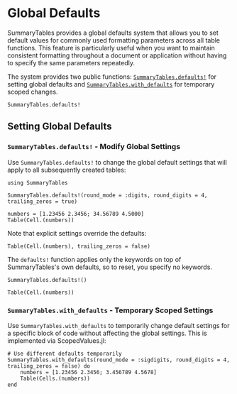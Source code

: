 # Global Defaults

SummaryTables provides a global defaults system that allows you to set default values for commonly used formatting parameters across all table functions. This feature is particularly useful when you want to maintain consistent formatting throughout a document or application without having to specify the same parameters repeatedly.

The system provides two public functions: [`SummaryTables.defaults!`](@ref) for setting global defaults and [`SummaryTables.with_defaults`](@ref) for temporary scoped changes.

```@docs; canonical=false
SummaryTables.defaults!
```

## Setting Global Defaults

### `SummaryTables.defaults!` - Modify Global Settings

Use `SummaryTables.defaults!` to change the global default settings that will apply to all subsequently created tables:

```@example defaults
using SummaryTables

SummaryTables.defaults!(round_mode = :digits, round_digits = 4, trailing_zeros = true)

numbers = [1.23456 2.3456; 34.56789 4.5000]
Table(Cell.(numbers))
```

Note that explicit settings override the defaults:

```@example defaults
Table(Cell.(numbers), trailing_zeros = false)
```

The `defaults!` function applies only the keywords on top of SummaryTables's own defaults, so to reset, you specify no keywords.

```@example defaults
SummaryTables.defaults!()

Table(Cell.(numbers))
```

### `SummaryTables.with_defaults` - Temporary Scoped Settings

Use `SummaryTables.with_defaults` to temporarily change default settings for a specific block of code without affecting the global settings. This is implemented via ScopedValues.jl:

```@example defaults
# Use different defaults temporarily
SummaryTables.with_defaults(round_mode = :sigdigits, round_digits = 4, trailing_zeros = false) do
    numbers = [1.23456 2.3456; 3.456789 4.5678]
    Table(Cells.(numbers))
end
```

